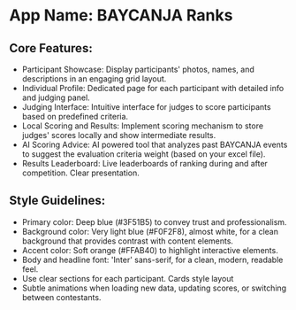 # **App Name**: BAYCANJA Ranks

## Core Features:

- Participant Showcase: Display participants' photos, names, and descriptions in an engaging grid layout.
- Individual Profile: Dedicated page for each participant with detailed info and judging panel.
- Judging Interface: Intuitive interface for judges to score participants based on predefined criteria.
- Local Scoring and Results: Implement scoring mechanism to store judges' scores locally and show intermediate results.
- AI Scoring Advice: AI powered tool that analyzes past BAYCANJA events to suggest the evaluation criteria weight (based on your excel file).
- Results Leaderboard: Live leaderboards of ranking during and after competition. Clear presentation.

## Style Guidelines:

- Primary color: Deep blue (#3F51B5) to convey trust and professionalism.
- Background color: Very light blue (#F0F2F8), almost white, for a clean background that provides contrast with content elements.
- Accent color: Soft orange (#FFAB40) to highlight interactive elements.
- Body and headline font: 'Inter' sans-serif, for a clean, modern, readable feel.
- Use clear sections for each participant. Cards style layout
- Subtle animations when loading new data, updating scores, or switching between contestants.
